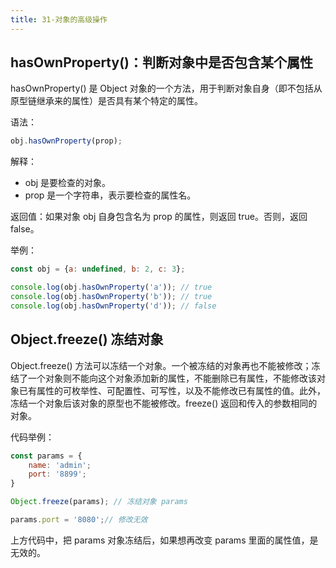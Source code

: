 ```yaml
---
title: 31-对象的高级操作
---
```


<ArticleTopAd></ArticleTopAd>

## hasOwnProperty()：判断对象中是否包含某个属性

hasOwnProperty() 是 Object 对象的一个方法，用于判断对象自身（即不包括从原型链继承来的属性）是否具有某个特定的属性。

语法：

```js
obj.hasOwnProperty(prop);
```

解释：

- obj 是要检查的对象。
- prop 是一个字符串，表示要检查的属性名。

返回值：如果对象 obj 自身包含名为 prop 的属性，则返回 true。否则，返回 false。

举例：

```js
const obj = {a: undefined, b: 2, c: 3};

console.log(obj.hasOwnProperty('a')); // true
console.log(obj.hasOwnProperty('b')); // true
console.log(obj.hasOwnProperty('d')); // false

```

## Object.freeze() 冻结对象

Object.freeze() 方法可以冻结一个对象。一个被冻结的对象再也不能被修改；冻结了一个对象则不能向这个对象添加新的属性，不能删除已有属性，不能修改该对象已有属性的可枚举性、可配置性、可写性，以及不能修改已有属性的值。此外，冻结一个对象后该对象的原型也不能被修改。freeze() 返回和传入的参数相同的对象。

代码举例：

```js
const params = {
    name: 'admin';
    port: '8899';
}

Object.freeze(params); // 冻结对象 params

params.port = '8080';// 修改无效

```

上方代码中，把 params 对象冻结后，如果想再改变 params 里面的属性值，是无效的。

